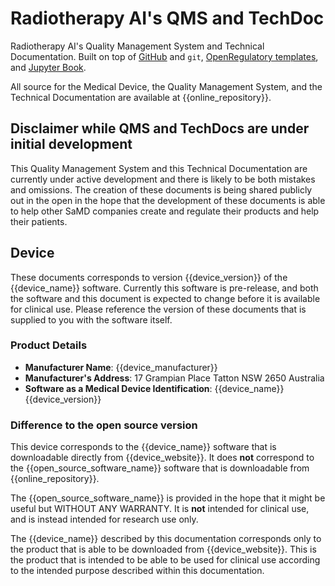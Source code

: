 <!--
Copyright (C) 2022 Radiotherapy AI Holdings Pty Ltd
Copyright (C) 2021-2022 OpenRegulatory (OpenReg GmbH)
This work is licensed under the Creative Commons Attribution 4.0 International
License. <http://creativecommons.org/licenses/by/4.0/>.

Original work by OpenRegulatory available at
<https://github.com/openregulatory/templates>
-->

# Radiotherapy AI's QMS and TechDoc

Radiotherapy AI's Quality Management System and Technical Documentation. Built
on top of [GitHub](https://github.com) and `git`,
[OpenRegulatory templates](https://github.com/openregulatory/templates), and
[Jupyter Book](https://jupyterbook.org/).

All source for the Medical Device, the Quality Management System, and the
Technical Documentation are available at
{{online_repository}}.

## Disclaimer while QMS and TechDocs are under initial development

This Quality Management System and this Technical Documentation are currently
under active development and there is likely to be both mistakes and omissions.
The creation of these documents is being shared publicly out in the open in the
hope that the development of these documents is able to help other SaMD
companies create and regulate their products and help their patients.

## Device

These documents corresponds to version {{device_version}} of the
{{device_name}} software. Currently this software is pre-release, and both the
software and this document is expected to change before it is available for
clinical use. Please reference the version of these documents that is supplied
to you with the software itself.

### Product Details

- **Manufacturer Name**: {{device_manufacturer}}
- **Manufacturer's Address**: 17 Grampian Place Tatton NSW 2650 Australia
- **Software as a Medical Device Identification**: {{device_name}}
  {{device_version}}

### Difference to the open source version

This device corresponds to the {{device_name}} software that is downloadable
directly from {{device_website}}. It does **not** correspond to the
{{open_source_software_name}} software that is downloadable from
{{online_repository}}.

The {{open_source_software_name}} is provided in the hope that
it might be useful but WITHOUT ANY WARRANTY. It is **not** intended for
clinical use, and is instead intended for research use only.

The {{device_name}} described by this documentation corresponds only to the
product that is able to be downloaded from {{device_website}}. This is the
product that is intended to be able to be used for clinical use according to
the intended purpose described within this documentation.
